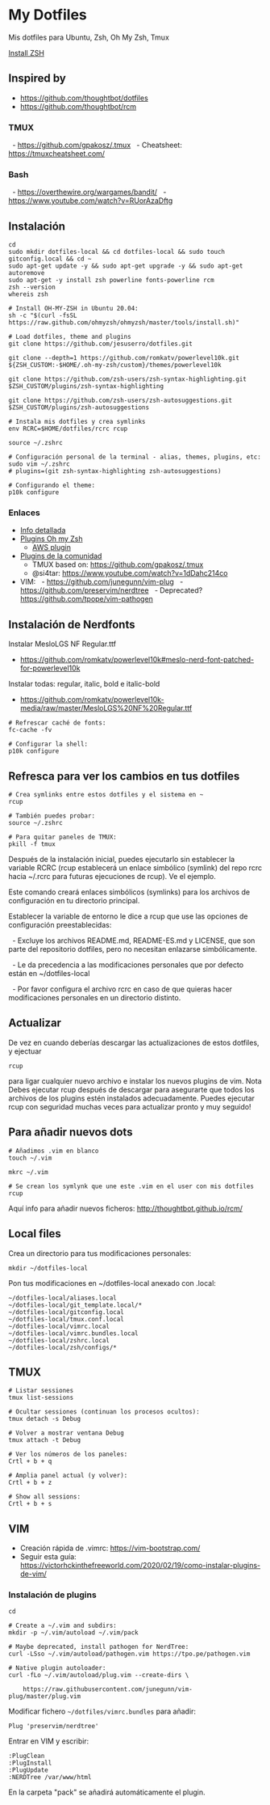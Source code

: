 # My Dotfiles
Mis dotfiles para Ubuntu, Zsh, Oh My Zsh, Tmux

[Install ZSH](docs/installing-zsh-ohmyzsh.md)

## Inspired by
- https://github.com/thoughtbot/dotfiles
- https://github.com/thoughtbot/rcm

### TMUX
  - https://github.com/gpakosz/.tmux
  - Cheatsheet: https://tmuxcheatsheet.com/
### Bash
  - https://overthewire.org/wargames/bandit/
  - https://www.youtube.com/watch?v=RUorAzaDftg

## Instalación
```shell
cd
sudo mkdir dotfiles-local && cd dotfiles-local && sudo touch gitconfig.local && cd ~
sudo apt-get update -y && sudo apt-get upgrade -y && sudo apt-get autoremove
sudo apt-get -y install zsh powerline fonts-powerline rcm
zsh --version
whereis zsh

# Install OH-MY-ZSH in Ubuntu 20.04:
sh -c "$(curl -fsSL https://raw.github.com/ohmyzsh/ohmyzsh/master/tools/install.sh)"

# Load dotfiles, theme and plugins
git clone https://github.com/jesuserro/dotfiles.git

git clone --depth=1 https://github.com/romkatv/powerlevel10k.git ${ZSH_CUSTOM:-$HOME/.oh-my-zsh/custom}/themes/powerlevel10k

git clone https://github.com/zsh-users/zsh-syntax-highlighting.git $ZSH_CUSTOM/plugins/zsh-syntax-highlighting

git clone https://github.com/zsh-users/zsh-autosuggestions.git $ZSH_CUSTOM/plugins/zsh-autosuggestions

# Instala mis dotfiles y crea symlinks
env RCRC=$HOME/dotfiles/rcrc rcup

source ~/.zshrc

# Configuración personal de la terminal - alias, themes, plugins, etc:
sudo vim ~/.zshrc
# plugins=(git zsh-syntax-highlighting zsh-autosuggestions)

# Configurando el theme:
p10k configure
```

### Enlaces
- [Info detallada](https://www.tecmint.com/install-oh-my-zsh-in-ubuntu/)
- [Plugins Oh my Zsh](https://github.com/ohmyzsh/ohmyzsh/tree/master/plugins)
	- [AWS plugin](https://github.com/ohmyzsh/ohmyzsh/tree/master/plugins/aws)
- [Plugins de la comunidad](https://github.com/zsh-users)
	- TMUX based on: https://github.com/gpakosz/.tmux
	- @si4tar: https://www.youtube.com/watch?v=1dDahc214co
- VIM:
  - https://github.com/junegunn/vim-plug
  - https://github.com/preservim/nerdtree
  - Deprecated? https://github.com/tpope/vim-pathogen

## Instalación de Nerdfonts

Instalar MesloLGS NF Regular.ttf
- https://github.com/romkatv/powerlevel10k#meslo-nerd-font-patched-for-powerlevel10k

Instalar todas: regular, italic, bold e italic-bold
- https://github.com/romkatv/powerlevel10k-media/raw/master/MesloLGS%20NF%20Regular.ttf

```shell
# Refrescar caché de fonts:
fc-cache -fv

# Configurar la shell:
p10k configure
```

## Refresca para ver los cambios en tus dotfiles

```shell
# Crea symlinks entre estos dotfiles y el sistema en ~
rcup

# También puedes probar:
source ~/.zshrc

# Para quitar paneles de TMUX:
pkill -f tmux
```

  
Después de la instalación inicial, puedes ejecutarlo sin establecer la variable RCRC (rcup establecerá un enlace simbólico (symlink) del repo rcrc hacia ~/.rcrc para futuras ejecuciones de rcup). Ve el ejemplo.

Este comando creará enlaces simbólicos (symlinks) para los archivos de configuración en tu directorio principal.

Establecer la variable de entorno le dice a rcup que use las opciones de configuración preestablecidas:

  - Excluye los archivos README.md, README-ES.md y LICENSE, que son parte del repositorio dotfiles, pero no necesitan enlazarse simbólicamente.

  - Le da precedencia a las modificaciones personales que por defecto están en ~/dotfiles-local

  - Por favor configura el archivo rcrc en caso de que quieras hacer modificaciones personales en un directorio distinto.

## Actualizar

De vez en cuando deberías descargar las actualizaciones de estos dotfiles, y ejectuar

```shell
rcup
```

para ligar cualquier nuevo archivo e instalar los nuevos plugins de vim. Nota Debes ejecutar rcup después de descargar para asegurarte que todos los archivos de los plugins estén instalados adecuadamente. Puedes ejecutar rcup con seguridad muchas veces para actualizar pronto y muy seguido!

## Para añadir nuevos dots

```shell
# Añadimos .vim en blanco
touch ~/.vim

mkrc ~/.vim

# Se crean los symlynk que une este .vim en el user con mis dotfiles
rcup
```

Aquí info para añadir nuevos ficheros: http://thoughtbot.github.io/rcm/

## Local files

Crea un directorio para tus modificaciones personales:
```shell
mkdir ~/dotfiles-local
```

Pon tus modificaciones en ~/dotfiles-local anexado con .local:
```shell
~/dotfiles-local/aliases.local
~/dotfiles-local/git_template.local/*
~/dotfiles-local/gitconfig.local
~/dotfiles-local/tmux.conf.local
~/dotfiles-local/vimrc.local
~/dotfiles-local/vimrc.bundles.local
~/dotfiles-local/zshrc.local
~/dotfiles-local/zsh/configs/*
```

## TMUX
```shell
# Listar sessiones
tmux list-sessions

# Ocultar sessiones (continuan los procesos ocultos):
tmux detach -s Debug

# Volver a mostrar ventana Debug
tmux attach -t Debug

# Ver los números de los paneles:
Crtl + b + q

# Amplia panel actual (y volver):
Crtl + b + z

# Show all sessions:
Crtl + b + s
```

## VIM
- Creación rápida de .vimrc: https://vim-bootstrap.com/
- Seguir esta guía: https://victorhckinthefreeworld.com/2020/02/19/como-instalar-plugins-de-vim/

### Instalación de plugins
```shell
cd

# Create a ~/.vim and subdirs:
mkdir -p ~/.vim/autoload ~/.vim/pack

# Maybe deprecated, install pathogen for NerdTree:
curl -LSso ~/.vim/autoload/pathogen.vim https://tpo.pe/pathogen.vim

# Native plugin autoloader:
curl -fLo ~/.vim/autoload/plug.vim --create-dirs \

    https://raw.githubusercontent.com/junegunn/vim-plug/master/plug.vim
```

Modificar fichero `~/dotfiles/vimrc.bundles` para añadir:
```shell
Plug 'preservim/nerdtree'
```

Entrar en VIM y escribir:

```shell
:PlugClean
:PlugInstall
:PlugUpdate
:NERDTree /var/www/html
```

En la carpeta "pack" se añadirá automáticamente el plugin.
